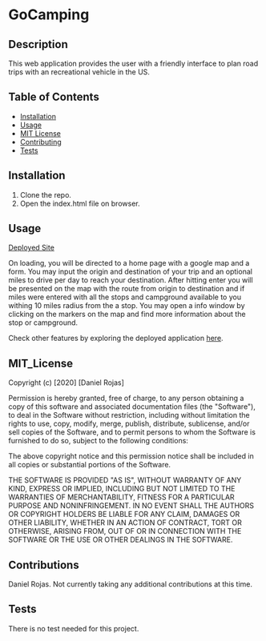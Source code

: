 # GoCamping

## Description

This web application provides the user with a friendly interface to plan road trips with an recreational vehicle in the US.

## Table of Contents

- [Installation](#installation)
- [Usage](#usage)
- [MIT License](#mit_license)
- [Contributing](#contributing)
- [Tests](#tests)

## Installation

1. Clone the repo.
2. Open the index.html file on browser.

## Usage

[Deployed Site](https://danieldrojas.github.io/go-camping/#)

On loading, you will be directed to a home page with a google map and a form. You may input the origin and destination of your trip and an optional miles to drive per day to reach your destination. After hitting enter you will be presented on the map with the route from origin to destination and if miles were entered with all the stops and campground available to you withing 10 miles radius from the a stop.
You may open a info window by clicking on the markers on the map and find more information about the stop or campground.

Check other features by exploring the deployed application [here](https://danieldrojas.github.io/go-camping/#).

## MIT_License

Copyright (c) [2020] [Daniel Rojas]

Permission is hereby granted, free of charge, to any person obtaining a copy
of this software and associated documentation files (the "Software"), to deal
in the Software without restriction, including without limitation the rights
to use, copy, modify, merge, publish, distribute, sublicense, and/or sell
copies of the Software, and to permit persons to whom the Software is
furnished to do so, subject to the following conditions:

The above copyright notice and this permission notice shall be included in all
copies or substantial portions of the Software.

THE SOFTWARE IS PROVIDED "AS IS", WITHOUT WARRANTY OF ANY KIND, EXPRESS OR
IMPLIED, INCLUDING BUT NOT LIMITED TO THE WARRANTIES OF MERCHANTABILITY,
FITNESS FOR A PARTICULAR PURPOSE AND NONINFRINGEMENT. IN NO EVENT SHALL THE
AUTHORS OR COPYRIGHT HOLDERS BE LIABLE FOR ANY CLAIM, DAMAGES OR OTHER
LIABILITY, WHETHER IN AN ACTION OF CONTRACT, TORT OR OTHERWISE, ARISING FROM,
OUT OF OR IN CONNECTION WITH THE SOFTWARE OR THE USE OR OTHER DEALINGS IN THE
SOFTWARE.

## Contributions

Daniel Rojas.
Not currently taking any additional contributions at this time.

## Tests

There is no test needed for this project.
